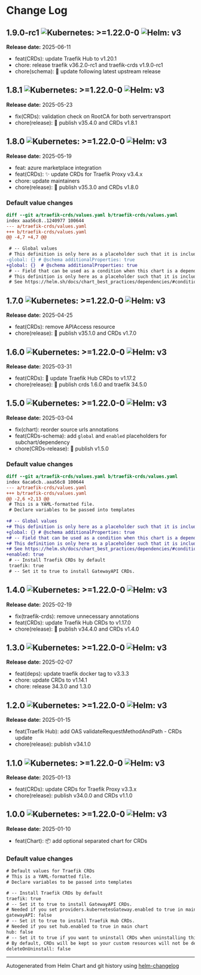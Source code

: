 # Change Log

## 1.9.0-rc1  ![Kubernetes: >=1.22.0-0](https://img.shields.io/static/v1?label=Kubernetes&message=%3E%3D1.22.0-0&color=informational&logo=kubernetes) ![Helm: v3](https://img.shields.io/static/v1?label=Helm&message=v3&color=informational&logo=helm)

**Release date:** 2025-06-11

* feat(CRDs): update Traefik Hub to v1.20.1
* chore: release traefik v36.2.0-rc1 and traefik-crds v1.9.0-rc1
* chore(schema): 🔧 update following latest upstream release


## 1.8.1  ![Kubernetes: >=1.22.0-0](https://img.shields.io/static/v1?label=Kubernetes&message=%3E%3D1.22.0-0&color=informational&logo=kubernetes) ![Helm: v3](https://img.shields.io/static/v1?label=Helm&message=v3&color=informational&logo=helm)

**Release date:** 2025-05-23

* fix(CRDs): validation check on RootCA for both servertransport
* chore(release): :rocket: publish v35.4.0 and CRDs v1.8.1


## 1.8.0  ![Kubernetes: >=1.22.0-0](https://img.shields.io/static/v1?label=Kubernetes&message=%3E%3D1.22.0-0&color=informational&logo=kubernetes) ![Helm: v3](https://img.shields.io/static/v1?label=Helm&message=v3&color=informational&logo=helm)

**Release date:** 2025-05-19

* feat: azure marketplace integration
* feat(CRDs): ✨ update CRDs for Traefik Proxy v3.4.x
* chore: update maintainers
* chore(release): :rocket: publish v35.3.0 and CRDs v1.8.0

### Default value changes

```diff
diff --git a/traefik-crds/values.yaml b/traefik-crds/values.yaml
index aaa56c8..1240977 100644
--- a/traefik-crds/values.yaml
+++ b/traefik-crds/values.yaml
@@ -4,7 +4,7 @@
 
 # -- Global values
 # This definition is only here as a placeholder such that it is included in the json schema.
-global: {} # @schema additionalProperties: true
+global: {}  # @schema additionalProperties: true
 # -- Field that can be used as a condition when this chart is a dependency.
 # This definition is only here as a placeholder such that it is included in the json schema.
 # See https://helm.sh/docs/chart_best_practices/dependencies/#conditions-and-tags for more info.
```

## 1.7.0  ![Kubernetes: >=1.22.0-0](https://img.shields.io/static/v1?label=Kubernetes&message=%3E%3D1.22.0-0&color=informational&logo=kubernetes) ![Helm: v3](https://img.shields.io/static/v1?label=Helm&message=v3&color=informational&logo=helm)

**Release date:** 2025-04-25

* feat(CRDs): remove APIAccess resource
* chore(release): :rocket: publish v35.1.0 and CRDs v1.7.0


## 1.6.0  ![Kubernetes: >=1.22.0-0](https://img.shields.io/static/v1?label=Kubernetes&message=%3E%3D1.22.0-0&color=informational&logo=kubernetes) ![Helm: v3](https://img.shields.io/static/v1?label=Helm&message=v3&color=informational&logo=helm)

**Release date:** 2025-03-31

* feat(CRDs): 🔧 update Traefik Hub CRDs to v1.17.2
* chore(release): 🚀 publish crds 1.6.0 and traefik 34.5.0


## 1.5.0  ![Kubernetes: >=1.22.0-0](https://img.shields.io/static/v1?label=Kubernetes&message=%3E%3D1.22.0-0&color=informational&logo=kubernetes) ![Helm: v3](https://img.shields.io/static/v1?label=Helm&message=v3&color=informational&logo=helm)

**Release date:** 2025-03-04

* fix(chart): reorder source urls annotations
* feat(CRDs-schema): add `global` and `enabled` placeholders for subchart/dependency
* chore(CRDs-release): 🔧 publish v1.5.0

### Default value changes

```diff
diff --git a/traefik-crds/values.yaml b/traefik-crds/values.yaml
index 6aca6cb..aaa56c8 100644
--- a/traefik-crds/values.yaml
+++ b/traefik-crds/values.yaml
@@ -2,6 +2,13 @@
 # This is a YAML-formatted file.
 # Declare variables to be passed into templates
 
+# -- Global values
+# This definition is only here as a placeholder such that it is included in the json schema.
+global: {} # @schema additionalProperties: true
+# -- Field that can be used as a condition when this chart is a dependency.
+# This definition is only here as a placeholder such that it is included in the json schema.
+# See https://helm.sh/docs/chart_best_practices/dependencies/#conditions-and-tags for more info.
+enabled: true
 # -- Install Traefik CRDs by default
 traefik: true
 # -- Set it to true to install GatewayAPI CRDs.
```

## 1.4.0  ![Kubernetes: >=1.22.0-0](https://img.shields.io/static/v1?label=Kubernetes&message=%3E%3D1.22.0-0&color=informational&logo=kubernetes) ![Helm: v3](https://img.shields.io/static/v1?label=Helm&message=v3&color=informational&logo=helm)

**Release date:** 2025-02-19

* fix(traefik-crds): remove unnecessary annotations
* feat(CRDs): update Traefik Hub CRDs to v1.17.0
* chore(release): 🚀 publish v34.4.0 and CRDs v1.4.0


## 1.3.0  ![Kubernetes: >=1.22.0-0](https://img.shields.io/static/v1?label=Kubernetes&message=%3E%3D1.22.0-0&color=informational&logo=kubernetes) ![Helm: v3](https://img.shields.io/static/v1?label=Helm&message=v3&color=informational&logo=helm)

**Release date:** 2025-02-07

* feat(deps): update traefik docker tag to v3.3.3
* chore: update CRDs to v1.14.1
* chore: release 34.3.0 and 1.3.0


## 1.2.0  ![Kubernetes: >=1.22.0-0](https://img.shields.io/static/v1?label=Kubernetes&message=%3E%3D1.22.0-0&color=informational&logo=kubernetes) ![Helm: v3](https://img.shields.io/static/v1?label=Helm&message=v3&color=informational&logo=helm)

**Release date:** 2025-01-15

* feat(Traefik Hub): add OAS validateRequestMethodAndPath - CRDs update
* chore(release): publish v34.1.0


## 1.1.0  ![Kubernetes: >=1.22.0-0](https://img.shields.io/static/v1?label=Kubernetes&message=%3E%3D1.22.0-0&color=informational&logo=kubernetes) ![Helm: v3](https://img.shields.io/static/v1?label=Helm&message=v3&color=informational&logo=helm)

**Release date:** 2025-01-13

* feat(CRDs): update CRDs for Traefik Proxy v3.3.x
* chore(release): publish v34.0.0 and CRDs v1.1.0


## 1.0.0  ![Kubernetes: >=1.22.0-0](https://img.shields.io/static/v1?label=Kubernetes&message=%3E%3D1.22.0-0&color=informational&logo=kubernetes) ![Helm: v3](https://img.shields.io/static/v1?label=Helm&message=v3&color=informational&logo=helm)

**Release date:** 2025-01-10

* feat(Chart): :package: add optional separated chart for CRDs

### Default value changes

```diff
# Default values for Traefik CRDs
# This is a YAML-formatted file.
# Declare variables to be passed into templates

# -- Install Traefik CRDs by default
traefik: true
# -- Set it to true to install GatewayAPI CRDs.
# Needed if you set providers.kubernetesGateway.enabled to true in main chart
gatewayAPI: false
# -- Set it to true to install Traefik Hub CRDs.
# Needed if you set hub.enabled to true in main chart
hub: false
# -- Set it to true if you want to uninstall CRDs when uninstalling this chart.
# By default, CRDs will be kept so your custom resources will not be deleted accidentally.
deleteOnUninstall: false
```

---
Autogenerated from Helm Chart and git history using [helm-changelog](https://github.com/mogensen/helm-changelog)
